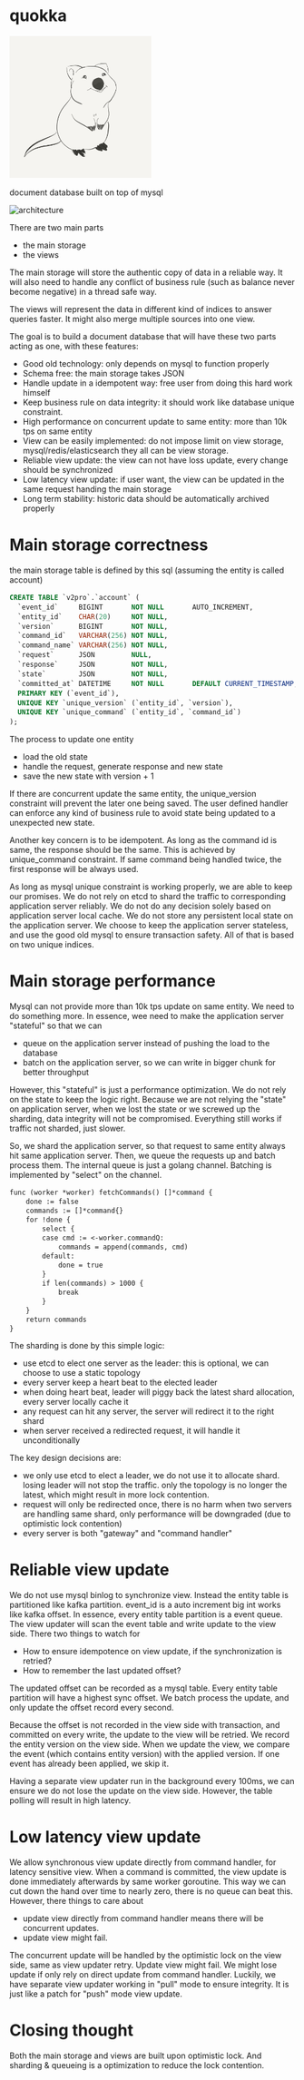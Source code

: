# quokka

<img src="quokka.png" width="250">

document database built on top of mysql

![architecture](https://docs.google.com/drawings/d/1_UjPesdIb8zaIfdkcs-qRwkZVQYxzLvuqRkXuK6uMuI/pub?w=820&amp;h=585)

There are two main parts

* the main storage
* the views

The main storage will store the authentic copy of data in a reliable way. It will also need to handle any conflict
of business rule (such as balance never become negative) in a thread safe way.

The views will represent the data in different kind of indices to answer queries faster.
It might also merge multiple sources into one view.

The goal is to build a document database that will have these two parts acting as one, with these features:

* Good old technology: only depends on mysql to function properly
* Schema free: the main storage takes JSON
* Handle update in a idempotent way: free user from doing this hard work himself
* Keep business rule on data integrity: it should work like database unique constraint.
* High performance on concurrent update to same entity: more than 10k tps on same entity 
* View can be easily implemented: do not impose limit on view storage, mysql/redis/elasticsearch they all can be view storage.
* Reliable view update: the view can not have loss update, every change should be synchronized
* Low latency view update: if user want, the view can be updated in the same request handing the main storage
* Long term stability: historic data should be automatically archived properly

# Main storage correctness

the main storage table is defined by this sql (assuming the entity is called account)

```sql
CREATE TABLE `v2pro`.`account` (
  `event_id`     BIGINT       NOT NULL       AUTO_INCREMENT,
  `entity_id`    CHAR(20)     NOT NULL,
  `version`      BIGINT       NOT NULL,
  `command_id`   VARCHAR(256) NOT NULL,
  `command_name` VARCHAR(256) NOT NULL,
  `request`      JSON         NULL,
  `response`     JSON         NOT NULL,
  `state`        JSON         NOT NULL,
  `committed_at` DATETIME     NOT NULL       DEFAULT CURRENT_TIMESTAMP,
  PRIMARY KEY (`event_id`),
  UNIQUE KEY `unique_version` (`entity_id`, `version`),
  UNIQUE KEY `unique_command` (`entity_id`, `command_id`)
);
```

The process to update one entity

* load the old state
* handle the request, generate response and new state
* save the new state with version + 1

If there are concurrent update the same entity, the unique_version constraint will prevent the later one being saved.
The user defined handler can enforce any kind of business rule to avoid state being updated to a unexpected new state.

Another key concern is to be idempotent. As long as the command id is same, the response should be the same.
This is achieved by unique_command constraint. If same command being handled twice, the first response will be always used.

As long as mysql unique constraint is working properly, we are able to keep our promises.
We do not rely on etcd to shard the traffic to corresponding application server reliably.
We do not do any decision solely based on application server local cache.
We do not store any persistent local state on the application server.
We choose to keep the application server stateless, and use the good old mysql to ensure transaction safety.
All of that is based on two unique indices.

# Main storage performance

Mysql can not provide more than 10k tps update on same entity. We need to do something more.
In essence, wee need to make the application server "stateful" so that we can

* queue on the application server instead of pushing the load to the database
* batch on the application server, so we can write in bigger chunk for better throughput

However, this "stateful" is just a performance optimization. We do not rely on the state to keep the logic right.
Because we are not relying the "state" on application server, when we lost the state or we screwed up the sharding,
data integrity will not be compromised. Everything still works if traffic not sharded, just slower.

So, we shard the application server, so that request to same entity always hit same application server.
Then, we queue the requests up and batch process them. The internal queue is just a golang channel. 
Batching is implemented by "select" on the channel.

```golang
func (worker *worker) fetchCommands() []*command {
	done := false
	commands := []*command{}
	for !done {
		select {
		case cmd := <-worker.commandQ:
			commands = append(commands, cmd)
		default:
			done = true
		}
		if len(commands) > 1000 {
			break
		}
	}
	return commands
}
```

The sharding is done by this simple logic:

* use etcd to elect one server as the leader: this is optional, we can choose to use a static topology
* every server keep a heart beat to the elected leader
* when doing heart beat, leader will piggy back the latest shard allocation, every server locally cache it
* any request can hit any server, the server will redirect it to the right shard
* when server received a redirected request, it will handle it unconditionally

The key design decisions are:
 
* we only use etcd to elect a leader, we do not use it to allocate shard. 
losing leader will not stop the traffic. only the topology is no longer the latest, 
which might result in more lock contention.
* request will only be redirected once, there is no harm when two servers are handling same shard, 
only performance will be downgraded (due to optimistic lock contention)
* every server is both "gateway" and "command handler"

# Reliable view update

We do not use mysql binlog to synchronize view. Instead the entity table is partitioned like kafka partition.
event_id is a auto increment big int works like kafka offset. 
In essence, every entity table partition is a event queue.
The view updater will scan the event table and write update to the view side. There two things to watch for

* How to ensure idempotence on view update, if the synchronization is retried?
* How to remember the last updated offset?

The updated offset can be recorded as a mysql table. Every entity table partition will have a highest sync offset.
We batch process the update, and only update the offset record every second.

Because the offset is not recorded in the view side with transaction, and committed on every write,
the update to the view will be retried. We record the entity version on the view side. 
When we update the view, we compare the event (which contains entity version) with the applied version.
If one event has already been applied, we skip it.

Having a separate view updater run in the background every 100ms, 
we can ensure we do not lose the update on the view side.
However, the table polling will result in high latency.

# Low latency view update

We allow synchronous view update directly from command handler, for latency sensitive view. 
When a command is committed, the view update is done immediately afterwards by same worker goroutine.
This way we can cut down the hand over time to nearly zero, there is no queue can beat this.
However, there things to care about 

* update view directly from command handler means there will be concurrent updates.
* update view might fail.

The concurrent update will be handled by the optimistic lock on the view side, same as view updater retry.
Update view might fail. We might lose update if only rely on direct update from command handler.
Luckily, we have separate view updater working in "pull" mode to ensure integrity.
It is just like a patch for "push" mode view update.

# Closing thought

Both the main storage and views are built upon optimistic lock. 
And sharding & queueing is a optimization to reduce the lock contention.
